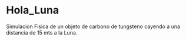 # Hola_Luna
Simulacion Fisica de un objeto de carbono de tungsteno cayendo a una distancia de 15 mts a la Luna.
